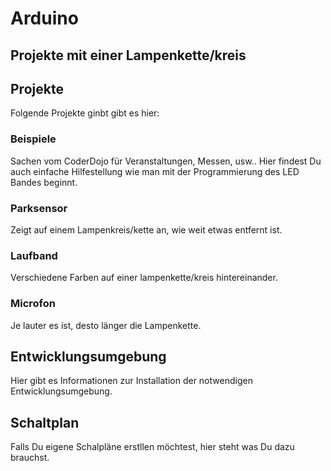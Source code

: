 # Arduino
## Projekte mit einer Lampenkette/kreis

## Projekte

Folgende Projekte ginbt gibt es hier:

### Beispiele

Sachen vom CoderDojo für Veranstaltungen, Messen, usw.. Hier findest Du auch einfache Hilfestellung wie man mit der Programmierung des LED Bandes beginnt.

### Parksensor 
Zeigt auf einem Lampenkreis/kette an, wie weit etwas entfernt ist.

### Laufband
Verschiedene Farben auf einer lampenkette/kreis hintereinander.

### Microfon
Je lauter es ist, desto länger die Lampenkette.

## Entwicklungsumgebung

Hier gibt es Informationen zur Installation der notwendigen Entwicklungsumgebung.

## Schaltplan

Falls Du eigene Schalpläne erstllen möchtest, hier steht was Du dazu brauchst.

